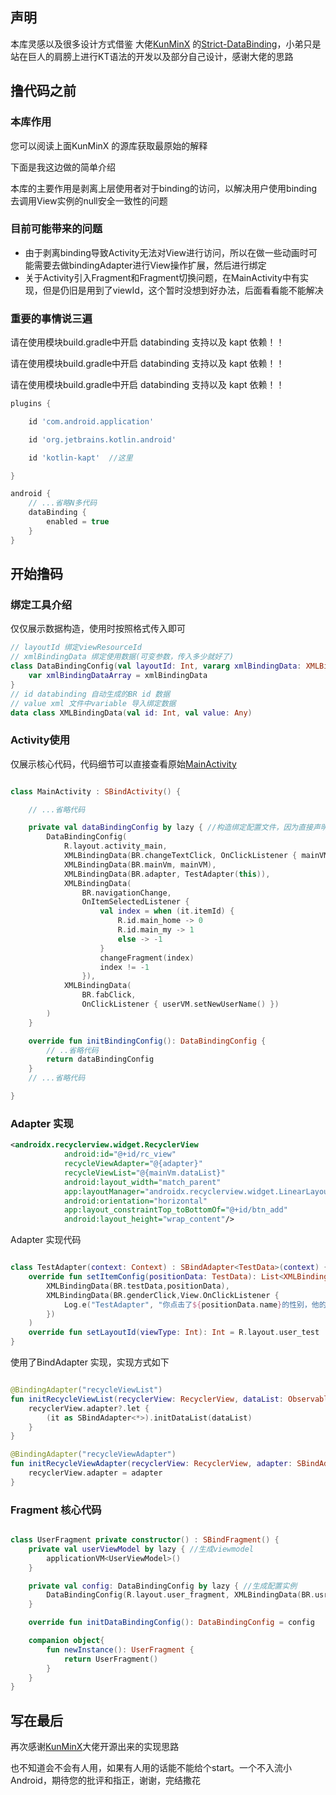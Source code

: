 ## 声明
本库灵感以及很多设计方式借鉴 大佬[KunMinX](https://github.com/KunMinX) 的[Strict-DataBinding](https://github.com/KunMinX/Strict-DataBinding)，小弟只是站在巨人的肩膀上进行KT语法的开发以及部分自己设计，感谢大佬的思路

## 撸代码之前

### 本库作用
您可以阅读上面KunMinX 的源库获取最原始的解释 

下面是我这边做的简单介绍

本库的主要作用是剥离上层使用者对于binding的访问，以解决用户使用binding去调用View实例的null安全一致性的问题

### 目前可能带来的问题
* 由于剥离binding导致Activity无法对View进行访问，所以在做一些动画时可能需要去做bindingAdapter进行View操作扩展，然后进行绑定
* 关于Activity引入Fragment和Fragment切换问题，在MainActivity中有实现，但是仍旧是用到了viewId，这个暂时没想到好办法，后面看看能不能解决

### 重要的事情说三遍
请在使用模块build.gradle中开启 databinding 支持以及 kapt 依赖！！

请在使用模块build.gradle中开启 databinding 支持以及 kapt 依赖！！

请在使用模块build.gradle中开启 databinding 支持以及 kapt 依赖！！

````groovy
plugins {

    id 'com.android.application'

    id 'org.jetbrains.kotlin.android'

    id 'kotlin-kapt'  //这里

} 
````
```groovy
android {
    // ...省略N多代码
    dataBinding {
        enabled = true
    }
}

```

## 开始撸码
### 绑定工具介绍

仅仅展示数据构造，使用时按照格式传入即可

```kotlin
// layoutId 绑定viewResourceId
// xmlBindingData 绑定使用数据(可变参数，传入多少就好了)
class DataBindingConfig(val layoutId: Int, vararg xmlBindingData: XMLBindingData){
    var xmlBindingDataArray = xmlBindingData
}
// id databinding 自动生成的BR id 数据 
// value xml 文件中variable 导入绑定数据
data class XMLBindingData(val id: Int, val value: Any)

```

### Activity使用
仅展示核心代码，代码细节可以直接查看原始[MainActivity](/app/src/main/java/com/sunstar_j/testbinding/MainActivity.kt)

``` kotlin

class MainActivity : SBindActivity() {

    // ...省略代码

    private val dataBindingConfig by lazy { //构造绑定配置文件，因为直接声明的话BR没有生成就已经调用所以使用lazy，也可以在initBindingConfig() 方法中直接return DataBindingConfig 实例
        DataBindingConfig( 
            R.layout.activity_main,
            XMLBindingData(BR.changeTextClick, OnClickListener { mainVM.addListData() }),
            XMLBindingData(BR.mainVm, mainVM),
            XMLBindingData(BR.adapter, TestAdapter(this)),
            XMLBindingData(
                BR.navigationChange,
                OnItemSelectedListener {
                    val index = when (it.itemId) {
                        R.id.main_home -> 0
                        R.id.main_my -> 1
                        else -> -1
                    }
                    changeFragment(index)
                    index != -1
                }),
            XMLBindingData(
                BR.fabClick,
                OnClickListener { userVM.setNewUserName() })
        )
    }

    override fun initBindingConfig(): DataBindingConfig {
        // ..省略代码
        return dataBindingConfig
    }
    // ...省略代码

}

```
### Adapter 实现
```xml
<androidx.recyclerview.widget.RecyclerView
            android:id="@+id/rc_view"
            recycleViewAdapter="@{adapter}"
            recycleViewList="@{mainVm.dataList}"
            android:layout_width="match_parent"
            app:layoutManager="androidx.recyclerview.widget.LinearLayoutManager"
            android:orientation="horizontal"
            app:layout_constraintTop_toBottomOf="@+id/btn_add"
            android:layout_height="wrap_content"/>
```

Adapter 实现代码
```kotlin

class TestAdapter(context: Context) : SBindAdapter<TestData>(context) {
    override fun setItemConfig(positionData: TestData): List<XMLBindingData> = mutableListOf(
        XMLBindingData(BR.testData,positionData),
        XMLBindingData(BR.genderClick,View.OnClickListener {
            Log.e("TestAdapter", "你点击了${positionData.name}的性别，他的性别是${positionData.gander}", )
        })
    )
    override fun setLayoutId(viewType: Int): Int = R.layout.user_test
}

```

使用了BindAdapter 实现，实现方式如下

```kotlin

@BindingAdapter("recycleViewList")
fun initRecycleViewList(recyclerView: RecyclerView, dataList: ObservableArrayList<*>) {
    recyclerView.adapter?.let {
        (it as SBindAdapter<*>).initDataList(dataList)
    }
}

@BindingAdapter("recycleViewAdapter")
fun initRecycleViewAdapter(recyclerView: RecyclerView, adapter: SBindAdapter<*>) {
    recyclerView.adapter = adapter
}

```


### Fragment 核心代码

```kotlin

class UserFragment private constructor() : SBindFragment() {
    private val userViewModel by lazy { //生成viewmodel
        applicationVM<UserViewModel>()
    }

    private val config: DataBindingConfig by lazy { //生成配置实例
        DataBindingConfig(R.layout.user_fragment, XMLBindingData(BR.usrVM,userViewModel))
    }

    override fun initDataBindingConfig(): DataBindingConfig = config

    companion object{
        fun newInstance(): UserFragment {
            return UserFragment()
        }
    }
}

```

## 写在最后
再次感谢[KunMinX](https://github.com/KunMinX)大佬开源出来的实现思路

也不知道会不会有人用，如果有人用的话能不能给个start。一个不入流小Android，期待您的批评和指正，谢谢，完结撒花

